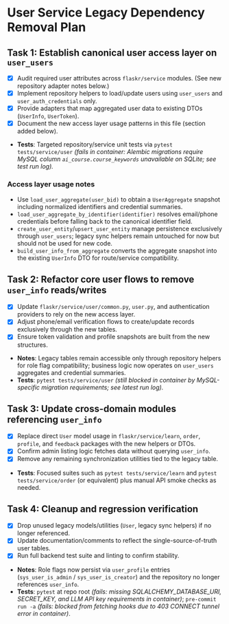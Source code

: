 # User Service Legacy Dependency Removal Plan

## Task 1: Establish canonical user access layer on `user_users`
- [x] Audit required user attributes across `flaskr/service` modules. (See new repository adapter notes below.)
- [x] Implement repository helpers to load/update users using `user_users` and `user_auth_credentials` only.
- [x] Provide adapters that map aggregated user data to existing DTOs (`UserInfo`, `UserToken`).
- [x] Document the new access layer usage patterns in this file (section added below).
- **Tests**: Targeted repository/service unit tests via `pytest tests/service/user` *(fails in container: Alembic migrations require MySQL column `ai_course.course_keywords` unavailable on SQLite; see test run log).* 

### Access layer usage notes
- Use `load_user_aggregate(user_bid)` to obtain a `UserAggregate` snapshot including normalized identifiers and credential summaries.
- `load_user_aggregate_by_identifier(identifier)` resolves email/phone credentials before falling back to the canonical identifier field.
- `create_user_entity`/`upsert_user_entity` manage persistence exclusively through `user_users`; legacy sync helpers remain untouched for now but should not be used for new code.
- `build_user_info_from_aggregate` converts the aggregate snapshot into the existing `UserInfo` DTO for route/service compatibility.

## Task 2: Refactor core user flows to remove `user_info` reads/writes
- [x] Update `flaskr/service/user/common.py`, `user.py`, and authentication providers to rely on the new access layer.
- [x] Adjust phone/email verification flows to create/update records exclusively through the new tables.
- [x] Ensure token validation and profile snapshots are built from the new structures.
- **Notes**: Legacy tables remain accessible only through repository helpers for role flag compatibility; business logic now operates on `user_users` aggregates and credential summaries.
- **Tests**: `pytest tests/service/user` *(still blocked in container by MySQL-specific migration requirements; see latest run log).* 

## Task 3: Update cross-domain modules referencing `user_info`
- [x] Replace direct `User` model usage in `flaskr/service/learn`, `order`, `profile`, and `feedback` packages with the new helpers or DTOs.
- [x] Confirm admin listing logic fetches data without querying `user_info`.
- [x] Remove any remaining synchronization utilities tied to the legacy table.
- **Tests**: Focused suites such as `pytest tests/service/learn` and `pytest tests/service/order` (or equivalent) plus manual API smoke checks as needed.

## Task 4: Cleanup and regression verification
- [x] Drop unused legacy models/utilities (`User`, legacy sync helpers) if no longer referenced.
- [x] Update documentation/comments to reflect the single-source-of-truth user tables.
- [x] Run full backend test suite and linting to confirm stability.
- **Notes**: Role flags now persist via `user_profile` entries (`sys_user_is_admin` / `sys_user_is_creator`) and the repository no longer references `user_info`.
- **Tests**: `pytest` at repo root *(fails: missing SQLALCHEMY_DATABASE_URI, SECRET_KEY, and LLM API key requirements in container)*; `pre-commit run -a` *(fails: blocked from fetching hooks due to 403 CONNECT tunnel error in container)*.
